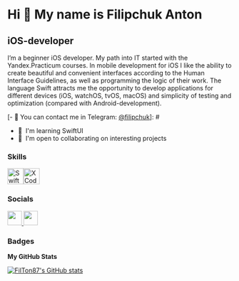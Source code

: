 Hi 👋 My name is Filipchuk Anton
================================

iOS-developer
-------------

I’m a beginner iOS developer. My path into IT started with the Yandex.Practicum courses. In mobile development for iOS I like the ability to create beautiful and convenient interfaces according to the Human Interface Guidelines, as well as programming the logic of their work. The language Swift attracts me the opportunity to develop applications for different devices (iOS, watchOS, tvOS, macOS) and simplicity of testing and optimization (compared with Android-development).

[- 📱 You can contact me in Telegram: [@filipchuk](https://t.me/filipchuk "Telegram channel")]: #

- 🧠  I'm learning SwiftUI
- 🤝  I'm open to collaborating on interesting projects

### Skills  
<p align="left"> <a href="https://developer.apple.com/swift/" target="_blank" rel="noreferrer"><img src="https://raw.githubusercontent.com/danielcranney/readme-generator/main/public/icons/skills/swift-colored.svg" width="36" height="36" alt="Swift" /></a><a href="https://www.xcode.com" target="_blank" rel="noreferrer"><img src="https://raw.githubusercontent.com/danielcranney/readme-generator/main/public/icons/skills/xcode.svg" width="36" height="36" alt="XCode" /></a> </p> 

### Socials
<p align="left"> <a href="https://www.github.com/FilTon87" target="_blank" rel="noreferrer"> <picture> <source media="(prefers-color-scheme: dark)" srcset="https://raw.githubusercontent.com/danielcranney/readme-generator/main/public/icons/socials/github-dark.svg" /> <source media="(prefers-color-scheme: light)" srcset="https://raw.githubusercontent.com/danielcranney/readme-generator/main/public/icons/socials/github.svg" /> <img src="https://raw.githubusercontent.com/danielcranney/readme-generator/main/public/icons/socials/github.svg" width="32" height="32" /> </picture> </a> <a href="https://www.linkedin.com/in/anton-filipchuk-47744460/" target="_blank" rel="noreferrer"> <picture> <source media="(prefers-color-scheme: dark)" srcset="https://raw.githubusercontent.com/danielcranney/readme-generator/main/public/icons/socials/linkedin-dark.svg" /> <source media="(prefers-color-scheme: light)" srcset="https://raw.githubusercontent.com/danielcranney/readme-generator/main/public/icons/socials/linkedin.svg" /> <img src="https://raw.githubusercontent.com/danielcranney/readme-generator/main/public/icons/socials/linkedin.svg" width="32" height="32" /> </picture> </a></p>

### Badges
<b>My GitHub Stats</b>

<a href="http://www.github.com/FilTon87"><img src="https://github-readme-stats.vercel.app/api?username=FilTon87&show_icons=true&hide=&count_private=true&title_color=f97316&text_color=ffffff&icon_color=0891b2&bg_color=1c1917&hide_border=true&show_icons=true" alt="FilTon87's GitHub stats" /></a>

